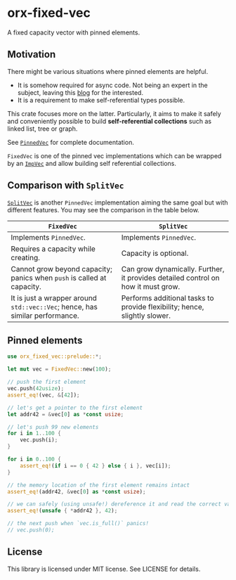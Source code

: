 # orx-fixed-vec

A fixed capacity vector with pinned elements.

## Motivation

There might be various situations where pinned elements are helpful.

* It is somehow required for async code. Not being an expert in the subject, leaving this [blog](https://blog.cloudflare.com/pin-and-unpin-in-rust) for the interested.
* It is a requirement to make self-referential types possible.

This crate focuses more on the latter. Particularly, it aims to make it safely and conveniently possible to build **self-referential collections** such as linked list, tree or graph.

See [`PinnedVec`](https://crates.io/crates/orx-pinned-vec) for complete documentation.

`FixedVec` is one of the pinned vec implementations which can be wrapped by an [`ImpVec`](https://crates.io/crates/orx-imp-vec) and allow building self referential collections.

## Comparison with `SplitVec`

[`SplitVec`](https://crates.io/crates/orx-pinned-vec) is another `PinnedVec` implementation aiming the same goal but with different features. You may see the comparison in the table below.

| **`FixedVec`**                                                               | **`SplitVec`**                                                                   |
|------------------------------------------------------------------------------|----------------------------------------------------------------------------------|
| Implements `PinnedVec`.                                                      | Implements `PinnedVec`.                                                          |
| Requires a capacity while creating.                                          | Capacity is optional.                                                            |
| Cannot grow beyond capacity; panics when `push` is called at capacity.       | Can grow dynamically. Further, it provides detailed control on how it must grow. |
| It is just a wrapper around `std::vec::Vec`; hence, has similar performance. | Performs additional tasks to provide flexibility; hence, slightly slower.        |


## Pinned elements

```rust
use orx_fixed_vec::prelude::*;

let mut vec = FixedVec::new(100);

// push the first element
vec.push(42usize);
assert_eq!(vec, &[42]);

// let's get a pointer to the first element
let addr42 = &vec[0] as *const usize;

// let's push 99 new elements
for i in 1..100 {
    vec.push(i);
}

for i in 0..100 {
    assert_eq!(if i == 0 { 42 } else { i }, vec[i]);
}

// the memory location of the first element remains intact
assert_eq!(addr42, &vec[0] as *const usize);

// we can safely (using unsafe!) dereference it and read the correct value
assert_eq!(unsafe { *addr42 }, 42);

// the next push when `vec.is_full()` panics!
// vec.push(0);
```

## License

This library is licensed under MIT license. See LICENSE for details.
